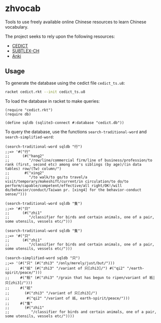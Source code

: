 # zhvocab

Tools to use freely available online Chinese resources to learn
Chinese vocabulary.

The project seeks to rely upon the following resources:

- [CEDICT](https://www.mdbg.net/chinese/dictionary?page=cedict)
- [SUBTLEX-CH](https://www.ugent.be/pp/experimentele-psychologie/en/research/documents/subtlexch)
- [Anki](https://apps.ankiweb.net)

## Usage

To generate the database using the cedict file ```cedict_ts.u8```:

```sh
racket cedict.rkt --init cedict_ts.u8
```

To load the database in racket to make queries:

```racket
(require "cedict.rkt")
(require db)

(define sqldb (sqlite3-connect #:database "cedict.db"))
```

To query the database, use the functions ```search-traditional-word``` and ```search-simplified-word```:

```racket
(search-traditional-word sqldb "行")
;;=> '#("行"
;;      (#("hang2"
;;         "/row/line/commercial firm/line of business/profession/to rank (first, second etc) among one's siblings (by age)/(in data tables) row/(Tw) column/")
;;       #("xing2"
;;         "/to walk/to go/to travel/a visit/temporary/makeshift/current/in circulation/to do/to perform/capable/competent/effective/all right/OK!/will do/behavior/conduct/Taiwan pr. [xing4] for the behavior-conduct sense/")))

(search-traditional-word sqldb "隻")
;;=> '#("只"
;;      (#("zhi1"
;;         "/classifier for birds and certain animals, one of a pair, some utensils, vessels etc/")))

(search-traditional-word sqldb "隻")
;;=> '#("只"
;;      (#("zhi1"
;;         "/classifier for birds and certain animals, one of a pair, some utensils, vessels etc/")))

(search-simplified-word sqldb "只")
;;=> '(#("只" (#("zhi3" "/only/merely/just/but/")))
;;     #("祇" (#("zhi3" "/variant of 只[zhi3]/") #("qi2" "/earth-spirit/peace/")))
;;     #("秖" (#("zhi3" "/grain that has begun to ripen/variant of 衹|只[zhi3]/")))
;;     #("衹"
;;       (#("zhi3" "/variant of 只[zhi3]/")
;;        #("qi2" "/variant of 祇, earth-spirit/peace/")))
;;     #("隻"
;;       (#("zhi1"
;;          "/classifier for birds and certain animals, one of a pair, some utensils, vessels etc/"))))
```
